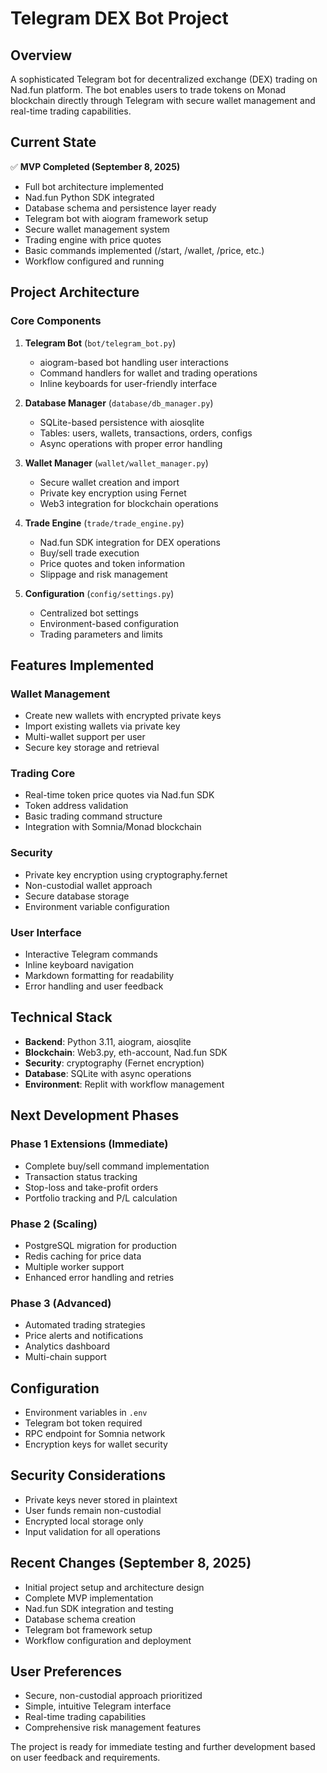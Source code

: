 # Telegram DEX Bot Project

## Overview
A sophisticated Telegram bot for decentralized exchange (DEX) trading on Nad.fun platform. The bot enables users to trade tokens on Monad blockchain directly through Telegram with secure wallet management and real-time trading capabilities.

## Current State
✅ **MVP Completed (September 8, 2025)**
- Full bot architecture implemented
- Nad.fun Python SDK integrated
- Database schema and persistence layer ready
- Telegram bot with aiogram framework setup
- Secure wallet management system
- Trading engine with price quotes
- Basic commands implemented (/start, /wallet, /price, etc.)
- Workflow configured and running

## Project Architecture

### Core Components
1. **Telegram Bot** (`bot/telegram_bot.py`)
   - aiogram-based bot handling user interactions
   - Command handlers for wallet and trading operations
   - Inline keyboards for user-friendly interface

2. **Database Manager** (`database/db_manager.py`)
   - SQLite-based persistence with aiosqlite
   - Tables: users, wallets, transactions, orders, configs
   - Async operations with proper error handling

3. **Wallet Manager** (`wallet/wallet_manager.py`)
   - Secure wallet creation and import
   - Private key encryption using Fernet
   - Web3 integration for blockchain operations

4. **Trade Engine** (`trade/trade_engine.py`)
   - Nad.fun SDK integration for DEX operations
   - Buy/sell trade execution
   - Price quotes and token information
   - Slippage and risk management

5. **Configuration** (`config/settings.py`)
   - Centralized bot settings
   - Environment-based configuration
   - Trading parameters and limits

## Features Implemented

### Wallet Management
- Create new wallets with encrypted private keys
- Import existing wallets via private key
- Multi-wallet support per user
- Secure key storage and retrieval

### Trading Core
- Real-time token price quotes via Nad.fun SDK
- Token address validation
- Basic trading command structure
- Integration with Somnia/Monad blockchain

### Security
- Private key encryption using cryptography.fernet
- Non-custodial wallet approach
- Secure database storage
- Environment variable configuration

### User Interface
- Interactive Telegram commands
- Inline keyboard navigation
- Markdown formatting for readability
- Error handling and user feedback

## Technical Stack
- **Backend**: Python 3.11, aiogram, aiosqlite
- **Blockchain**: Web3.py, eth-account, Nad.fun SDK
- **Security**: cryptography (Fernet encryption)
- **Database**: SQLite with async operations
- **Environment**: Replit with workflow management

## Next Development Phases

### Phase 1 Extensions (Immediate)
- Complete buy/sell command implementation
- Transaction status tracking
- Stop-loss and take-profit orders
- Portfolio tracking and P/L calculation

### Phase 2 (Scaling)
- PostgreSQL migration for production
- Redis caching for price data
- Multiple worker support
- Enhanced error handling and retries

### Phase 3 (Advanced)
- Automated trading strategies
- Price alerts and notifications
- Analytics dashboard
- Multi-chain support

## Configuration
- Environment variables in `.env`
- Telegram bot token required
- RPC endpoint for Somnia network
- Encryption keys for wallet security

## Security Considerations
- Private keys never stored in plaintext
- User funds remain non-custodial
- Encrypted local storage only
- Input validation for all operations

## Recent Changes (September 8, 2025)
- Initial project setup and architecture design
- Complete MVP implementation
- Nad.fun SDK integration and testing
- Database schema creation
- Telegram bot framework setup
- Workflow configuration and deployment

## User Preferences
- Secure, non-custodial approach prioritized
- Simple, intuitive Telegram interface
- Real-time trading capabilities
- Comprehensive risk management features

The project is ready for immediate testing and further development based on user feedback and requirements.
